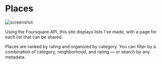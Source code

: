 # Places

![screenshot](https://leo.gd/portfolio2018/content/places-browser/mobile.jpg)

Using the Foursquare API, this site displays lists I've made, with a page for each list that can be shared.

Places are ranked by rating and organized by category. You can filter by a combination of category, neighborhood, and rating — or search by any metadata.
